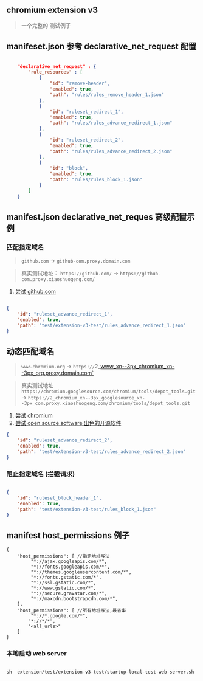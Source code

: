 ## chromium extension v3 
> 一个完整的 测试例子

## manifeset.json 参考 declarative_net_request 配置
```json
   
    "declarative_net_request" : {
        "rule_resources" : [
            {
                "id": "remove-header",
                "enabled": true,
                "path": "rules/rules_remove_header_1.json"
            },
            {
                "id": "ruleset_redirect_1",
                "enabled": true,
                "path": "rules/rules_advance_redirect_1.json"
            },
            {
                "id": "ruleset_redirect_2",
                "enabled": true,
                "path": "rules/rules_advance_redirect_2.json"
            },
            {
                "id": "block",
                "enabled": true,
                "path": "rules/rules_block_1.json"
            }
        ]
    }

```

## manifest.json  declarative_net_reques 高级配置示例
### 匹配指定域名

> `github.com`  -> `github-com.proxy.domain.com`

> 真实测试地址： `https://github.com/`  ->  `https://github-com.proxy.xiaoshuogeng.com/`

1. [尝试 github.com  ](https://github.com/)

```json

{
    "id": "ruleset_advance_redirect_1",
    "enabled": true,
    "path": "test/extension-v3-test/rules_advance_redirect_1.json"
}

```
## 动态匹配域名

> `www.chromium.org`   ->    `https://`2_www_xn--3px_chromium_xn--3px_org.proxy.domain.com`

> 真实测试地址 `https://chromium.googlesource.com/chromium/tools/depot_tools.git`   ->    `https://2_chromium_xn--3px_googlesource_xn--3px_com.proxy.xiaoshuogeng.com/chromium/tools/depot_tools.git`

1. [尝试 chromium   ](https://chromium.googlesource.com/chromium/src/+/main/docs/linux/build_instructions.md)
2. [尝试 open source software 出色的开源软件 ](https://summerofcode.withgoogle.com/programs/2022/organizations)


```json
{
    "id": "ruleset_advance_redirect_2",
    "enabled": true,
    "path": "test/extension-v3-test/rules_advance_redirect_2.json"
}
```

### 阻止指定域名 (拦截请求)

```json

{
    "id": "ruleset_block_header_1",
    "enabled": true,
    "path": "test/extension-v3-test/rules_block_1.json"
}

```

## manifest host_permissions 例子
```
{
    "host_permissions": [ //指定地址写法
         "*://ajax.googleapis.com/*",
         "*://fonts.googleapis.com/*",
         "*://themes.googleusercontent.com/*",
         "*://fonts.gstatic.com/*",
         "*://ssl.gstatic.com/*",
         "*://www.gstatic.com/*",
         "*://secure.gravatar.com/*",
         "*://maxcdn.bootstrapcdn.com/*",
    ], 
    "host_permissions": [ //所有地址写法,最省事
         "*://*.google.com/*",
        "*://*/*",
        "<all_urls>"
    ]
}
```


###  本地启动 web server
```shell

sh  extension/test/extension-v3-test/startup-local-test-web-server.sh

```